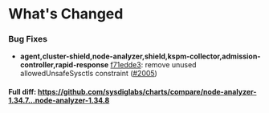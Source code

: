 # What's Changed

### Bug Fixes
- **agent,cluster-shield,node-analyzer,shield,kspm-collector,admission-controller,rapid-response** [f71edde3](https://github.com/sysdiglabs/charts/commit/f71edde32e4f1894bf015b94fe55f4d720b79513): remove unused allowedUnsafeSysctls constraint ([#2005](https://github.com/sysdiglabs/charts/issues/2005))
#### Full diff: https://github.com/sysdiglabs/charts/compare/node-analyzer-1.34.7...node-analyzer-1.34.8

